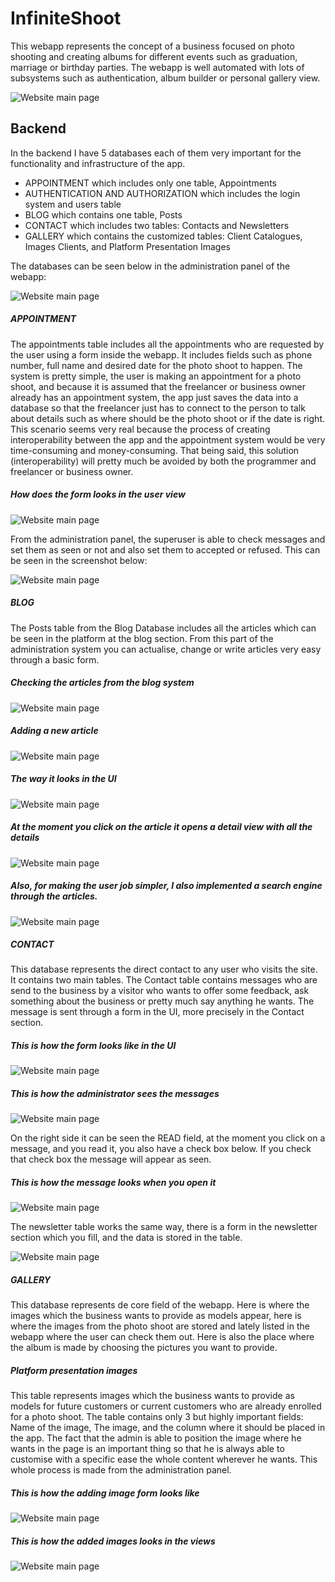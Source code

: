 # InfiniteShoot

This webapp represents the concept of a business focused on photo shooting and creating albums for different
events such as graduation, marriage or birthday parties. The webapp is well automated with lots of subsystems
such as authentication, album builder or personal gallery view.

![Website main page](infiniteshoot_documentation/picture1.JPG)

## Backend

In the backend I have 5 databases each of them very important for the functionality and infrastructure of 
the app.

* APPOINTMENT which includes only one table, Appointments
* AUTHENTICATION AND AUTHORIZATION which includes the login system and users table
* BLOG which contains one table, Posts
* CONTACT which includes two tables: Contacts and Newsletters
* GALLERY which contains the customized tables: Client Catalogues, Images Clients, and Platform Presentation 
  Images
  
The databases can be seen below in the administration panel of the webapp:

![Website main page](infiniteshoot_documentation/picture2.JPG)

##### APPOINTMENT

The appointments table includes all the appointments who are requested by the user using a form inside 
the webapp. It includes fields such as phone number, full name and desired date for the photo shoot to happen.
The system is pretty simple, the user is making an appointment for a photo shoot, and because it is assumed 
that the freelancer or business owner already has an appointment system, the app just saves the data into a database so that
the freelancer just has to connect to the person to talk about details such as where should be the photo shoot
or if the date is right. This scenario seems very real because the process of creating interoperability
between the app and the appointment system would be very time-consuming and money-consuming. That being said,
this solution (interoperability) will pretty much be avoided by both the programmer and freelancer or business owner.

##### How does the form looks in the user view

![Website main page](infiniteshoot_documentation/picture3.JPG)

From the administration panel, the superuser is able to check messages and set them as seen or not and also
set them to accepted or refused. This can be seen in the screenshot below:

![Website main page](infiniteshoot_documentation/picture4.JPG)

##### BLOG

The Posts table from the Blog Database includes all the articles which can be seen in the platform at 
the blog section. From this part of the administration system you can actualise, change or write articles 
very easy through a basic form.

##### Checking the articles from the blog system

![Website main page](infiniteshoot_documentation/picture5.JPG)

##### Adding a new article

![Website main page](infiniteshoot_documentation/picture6.JPG)

##### The way it looks in the UI

![Website main page](infiniteshoot_documentation/picture7.JPG)

##### At the moment you click on the article it opens a detail view with all the details

![Website main page](infiniteshoot_documentation/picture8.JPG)

##### Also, for making the user job simpler, I also implemented a search engine through the articles.

![Website main page](infiniteshoot_documentation/picture9.JPG)

##### CONTACT

This database represents the direct contact to any user who visits the site. It contains 
two main tables. The Contact table contains messages who are send to the business by a visitor who wants
to offer some feedback, ask something about the business or pretty much say anything he wants.
The message is sent through a form in the UI, more precisely in the Contact section.

##### This is how the form looks like in the UI

![Website main page](infiniteshoot_documentation/picture10.JPG)

##### This is how the administrator sees the messages

![Website main page](infiniteshoot_documentation/picture11.JPG)

On the right side it can be seen the READ field, at the moment you click on a message, and
you read it, you also have a check box below. If you check that check box the message
will appear as seen.

##### This is how the message looks when you open it

![Website main page](infiniteshoot_documentation/picture12.JPG)

The newsletter table works the same way, there is a form in the newsletter section 
which you fill, and the data is stored in the table.

![Website main page](infiniteshoot_documentation/picture13.JPG)

##### GALLERY

This database represents de core field of the webapp. Here is where the images which the business wants
to provide as models appear, here is where the images from the photo shoot are stored and lately listed
in the webapp where the user can check them out. Here is also the place where the album is made by choosing
the pictures you want to provide.

##### Platform presentation images

This table represents images which the business wants to provide as models for future customers or current
customers who are already enrolled for a photo shoot. The table contains only 3 but highly important fields:
Name of the image, The image, and the column where it should be placed in the app. The fact that the admin
is able to position the image where he wants in the page is an important thing so that he is always able
to customise with a specific ease the whole content wherever he wants. This whole process is made from the 
administration panel.

##### This is how the adding image form looks like

![Website main page](infiniteshoot_documentation/picture14.JPG)

##### This is how the added images looks in the views

![Website main page](infiniteshoot_documentation/picture15.JPG)